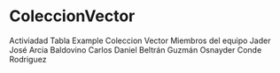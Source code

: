 # ColeccionVector
Activiadad Tabla Example Coleccion Vector
Miembros del equipo
Jader José Arcia Baldovino
Carlos Daniel Beltrán Guzmán
Osnayder Conde Rodriguez
